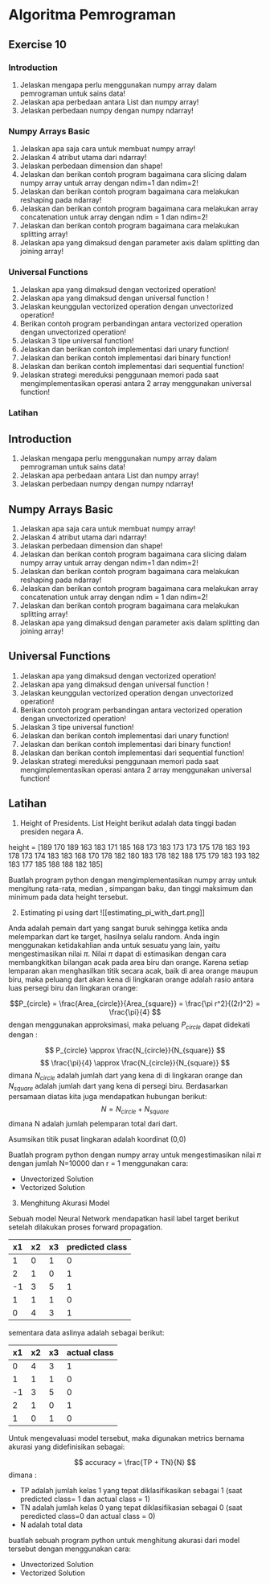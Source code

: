 # Algoritma Pemrograman
## Exercise 10


### Introduction
1. Jelaskan mengapa perlu menggunakan numpy array dalam pemrograman untuk sains data!
2. Jelaskan apa perbedaan antara List dan numpy array!
3. Jelaskan perbedaan numpy dengan numpy ndarray!

### Numpy Arrays Basic
1. Jelaskan apa saja cara untuk membuat numpy array!
2. Jelaskan 4 atribut utama dari ndarray!
3. Jelaskan perbedaan dimension dan shape!
4. Jelaskan dan berikan contoh program bagaimana cara slicing dalam numpy array untuk array dengan ndim=1 dan ndim=2!
5. Jelaskan dan berikan contoh program bagaimana cara melakukan reshaping pada ndarray!
6. Jelaskan dan berikan contoh program bagaimana cara melakukan  array concatenation untuk array dengan ndim = 1 dan ndim=2!
7. Jelaskan dan berikan contoh program bagaimana cara melakukan splitting array!
8. Jelaskan apa yang dimaksud dengan parameter axis dalam splitting dan joining array!

### Universal Functions
1. Jelaskan apa yang dimaksud dengan vectorized operation!
2. Jelaskan apa yang dimaksud dengan universal function !
3. Jelaskan keunggulan vectorized operation dengan unvectorized operation!
4. Berikan contoh program perbandingan antara vectorized operation dengan unvectorized operation!
5. Jelaskan 3 tipe universal function!
6. Jelaskan dan berikan contoh implementasi dari unary function!
7. Jelaskan dan berikan contoh implementasi dari binary function!
8. Jelaskan dan berikan contoh implementasi dari sequential function!
9. Jelaskan strategi mereduksi penggunaan memori pada saat mengimplementasikan operasi antara 2 array menggunakan universal function!

### Latihan

## Introduction
1. Jelaskan mengapa perlu menggunakan numpy array dalam pemrograman untuk sains data!
2. Jelaskan apa perbedaan antara List dan numpy array!
3. Jelaskan perbedaan numpy dengan numpy ndarray!

## Numpy Arrays Basic
1. Jelaskan apa saja cara untuk membuat numpy array!
2. Jelaskan 4 atribut utama dari ndarray!
3. Jelaskan perbedaan dimension dan shape!
4. Jelaskan dan berikan contoh program bagaimana cara slicing dalam numpy array untuk array dengan ndim=1 dan ndim=2!
5. Jelaskan dan berikan contoh program bagaimana cara melakukan reshaping pada ndarray!
6. Jelaskan dan berikan contoh program bagaimana cara melakukan  array concatenation untuk array dengan ndim = 1 dan ndim=2!
7. Jelaskan dan berikan contoh program bagaimana cara melakukan splitting array!
8. Jelaskan apa yang dimaksud dengan parameter axis dalam splitting dan joining array!

## Universal Functions
1. Jelaskan apa yang dimaksud dengan vectorized operation!
2. Jelaskan apa yang dimaksud dengan universal function !
3. Jelaskan keunggulan vectorized operation dengan unvectorized operation!
4. Berikan contoh program perbandingan antara vectorized operation dengan unvectorized operation!
5. Jelaskan 3 tipe universal function!
6. Jelaskan dan berikan contoh implementasi dari unary function!
7. Jelaskan dan berikan contoh implementasi dari binary function!
8. Jelaskan dan berikan contoh implementasi dari sequential function!
9. Jelaskan strategi mereduksi penggunaan memori pada saat mengimplementasikan operasi antara 2 array menggunakan universal function!

## Latihan
1. Height of Presidents. List Height berikut adalah data tinggi badan presiden negara A. 

height = \[189 170 189 163 183 171 185 168 173 183 173 173 175 178 183 193 178 173
 174 183 183 168 170 178 182 180 183 178 182 188 175 179 183 193 182 183
 177 185 188 188 182 185\]

Buatlah program python dengan mengimplementasikan numpy array untuk mengitung rata-rata, median , simpangan baku, dan tinggi maksimum dan minimum pada data height tersebut.


2. Estimating pi using dart
![[estimating_pi_with_dart.png]]

Anda adalah pemain dart yang sangat buruk sehingga ketika anda melemparkan dart ke target, hasilnya selalu random. Anda ingin menggunakan ketidakahlian anda untuk sesuatu yang lain, yaitu mengestimasikan nilai $\pi$. Nilai $\pi$ dapat di estimasikan dengan cara membangkitkan bilangan acak pada area biru dan orange.
Karena setiap lemparan akan menghasilkan titik secara acak, baik di area orange maupun biru, maka peluang dart akan kena di  lingkaran orange adalah rasio antara luas persegi biru dan lingkaran orange:

$$P_{circle} = \frac{Area_{circle}}{Area_{square}} = \frac{\pi r^2}{(2r)^2} = \frac{\pi}{4}
$$
dengan menggunakan approksimasi, maka peluang $P_{circle}$ dapat didekati dengan :

$$ P_{circle} \approx \frac{N_{circle}}{N_{square}} 
$$
$$ \frac{\pi}{4} \approx \frac{N_{circle}}{N_{square}} 
$$
dimana $N_{circle}$ adalah jumlah dart yang kena di di  lingkaran orange dan $N_{square}$ adalah jumlah dart yang kena di persegi biru. Berdasarkan persamaan diatas kita juga mendapatkan hubungan berikut:
$$ N = N_{circle} + N_{square}
$$
dimana N adalah jumlah pelemparan total dari dart.

Asumsikan titik pusat lingkaran adalah koordinat (0,0)

Buatlah program python dengan numpy array untuk mengestimasikan nilai $\pi$ dengan jumlah N=10000 dan r = 1 menggunakan cara:
- Unvectorized Solution
- Vectorized Solution

3. Menghitung Akurasi Model 

Sebuah model Neural Network mendapatkan hasil label target berikut setelah dilakukan proses forward propagation.

| x1  | x2  | x3  | predicted class |
| --- | --- | --- | --------------- |
| 1   | 0   | 1   | 0               |
| 2   | 1   | 0   | 1               |
| -1  | 3   | 5   | 1               |
| 1   | 1   | 1   | 0               |
| 0   | 4   | 3   | 1               | 

sementara data aslinya adalah sebagai berikut:

| x1  | x2  | x3  | actual class |
| --- | --- | --- | ------------ |
| 0   | 4   | 3   | 1            |
| 1   | 1   | 1   | 0            |
| -1  | 3   | 5   | 0            |
| 2   | 1   | 0   | 1            |
| 1   | 0   | 1   | 0            |


Untuk mengevaluasi model tersebut, maka digunakan metrics bernama akurasi yang didefinisikan sebagai:

$$
accuracy = \frac{TP + TN}{N}
$$
dimana :
- TP adalah jumlah kelas 1 yang tepat diklasifikasikan sebagai 1 (saat predicted class= 1 dan actual class = 1)
- TN adalah jumlah kelas 0 yang tepat diklasifikasian sebagai 0 (saat peredicted class=0 dan actual class = 0)
- N adalah total data

buatlah sebuah program python untuk menghitung akurasi dari model tersebut dengan menggunakan cara:
- Unvectorized Solution
- Vectorized Solution



